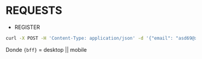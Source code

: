 # REQUESTS
- REGISTER
``` bash
curl -X POST -H 'Content-Type: application/json' -d '{"email": "asd69@xd.yes", "password": "123"}' http://localhost:8000/{bff}/auth/users
```

Donde `{bff}` = desktop || mobile